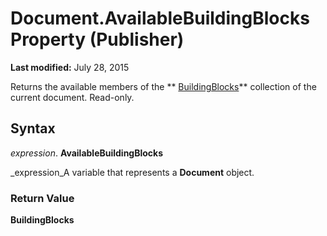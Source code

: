 
# Document.AvailableBuildingBlocks Property (Publisher)

 **Last modified:** July 28, 2015

Returns the available members of the  ** [BuildingBlocks](05841850-c5a1-f1f0-6a57-a4f16e76a1df.md)** collection of the current document. Read-only.

## Syntax

 _expression_. **AvailableBuildingBlocks**

 _expression_A variable that represents a  **Document** object.


### Return Value

 **BuildingBlocks**

